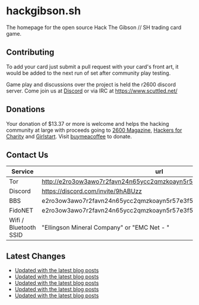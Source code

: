 # hackgibson.sh
The homepage for the open source Hack The Gibson // SH trading card game.


## Contributing

To add your card just submit a pull request with your card's front art, it would be added to the next run of set after community play testing.

Game play and discussions over the project is held the r2600 discord server. Come join us at [Discord](https://discord.com/invite/9hABUzz) or via IRC at https://www.scuttled.net/


## Donations

Your donation of $13.37 or more is welcome and helps the hacking community at large with proceeds going to [2600 Magazine](https://2600.com/), [Hackers for Charity](https://hackersforcharity.org) and [Girlstart](https://girlstart.org).  Visit [buymeacoffee](https://www.buymeacoffee.com/hackgibson.sh) to donate.


## Contact Us

Service | url
-|-
Tor | http://e2ro3ow3awo7r2favn24n65ycc2qmzkoayn5r57e3f56nvjwdcgg32ad.onion
Discord | https://discord.com/invite/9hABUzz
BBS | e2ro3ow3awo7r2favn24n65ycc2qmzkoayn5r57e3f56nvjwdcgg32ad.onion:23
FidoNET | e2ro3ow3awo7r2favn24n65ycc2qmzkoayn5r57e3f56nvjwdcgg32ad.onion:24554
Wifi / Bluetooth SSID | "Ellingson Mineral Company" or "EMC Net - <fidonet address>"

## Latest Changes
<!-- BLOG-POST-LIST:START -->
- [Updated with the latest blog posts](https://github.com/DFW2600/hackgibson.sh/commit/1afec8cee77936846a893ffd1818894f2e792391)
- [Updated with the latest blog posts](https://github.com/DFW2600/hackgibson.sh/commit/17741d1ba78b7eb341824e8d7a82b4bf57b0f608)
- [Updated with the latest blog posts](https://github.com/DFW2600/hackgibson.sh/commit/4b44f27f70186b43ffed1577936a6b032a1a1b21)
- [Updated with the latest blog posts](https://github.com/DFW2600/hackgibson.sh/commit/07d2dfb117f71bbf2cc3fb06fca0979c26cb9f8e)
- [Updated with the latest blog posts](https://github.com/DFW2600/hackgibson.sh/commit/652f6aeb42571d03bd4cdb12185056d6e98f9c4b)
<!-- BLOG-POST-LIST:END -->
